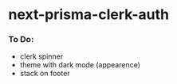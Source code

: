 # next-prisma-clerk-auth

### To Do:

- clerk spinner
- theme with dark mode (appearence)
- stack on footer
